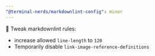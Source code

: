 ```yaml
---
"@terminal-nerds/markdownlint-config": minor
---
```


🔧 Tweak markdownlint rules:

-   increase allowed `line-length` to `120`
-   Temporarily disable `link-image-reference-definitions`
